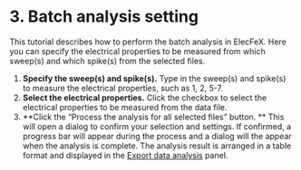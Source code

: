 # 3. Batch analysis setting

This tutorial describes how to perform the batch analysis in ElecFeX. Here you can specify the electrical properties to be measured from which sweep(s) and which spike(s) from the selected files.

1. **Specify the sweep(s) and spike(s).** Type in the sweep(s) and spike(s) to measure the electrical properties, such as 1, 2, 5-7.
2. **Select the electrical properties.** Click the checkbox to select the electrical properties to be measured from the data file.
3. **Click the “Process the analysis for all selected files” button. ** This will open a dialog to confirm your selection and settings. If confirmed, a progress bar will appear during the process and a dialog will the appear when the analysis is complete. The analysis result is arranged in a table format and displayed in the [Export data analysis](export_result.md) panel.

